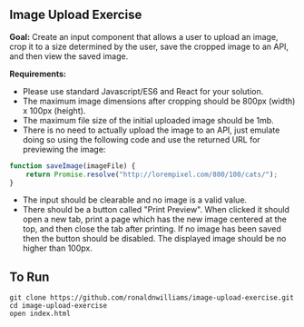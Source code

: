 ## Image Upload Exercise  
**Goal:** Create an input component that allows a user to upload an image, crop it to a size determined by the user, save the cropped image to an API, and then view the saved image.  

**Requirements:**  
* Please use standard Javascript/ES6 and React for your solution.  
* The maximum image dimensions after cropping should be 800px (width) x 100px (height).  
* The maximum file size of the initial uploaded image should be 1mb.  
* There is no need to actually upload the image to an API, just emulate doing so using the following code and use the returned URL for previewing the image:    
```javascript
function saveImage(imageFile) {  
    return Promise.resolve("http://lorempixel.com/800/100/cats/");  
}
```

* The input should be clearable and no image is a valid value.  
* There should be a button called "Print Preview". When clicked it should open a new tab, print a page which has the new image centered at the top, and then close the tab after printing. If no image has been saved then the button should be disabled. The displayed image should be no higher than 100px.  

## To Run  
`git clone https://github.com/ronaldnwilliams/image-upload-exercise.git`  
`cd image-upload-exercise`  
`open index.html`  
